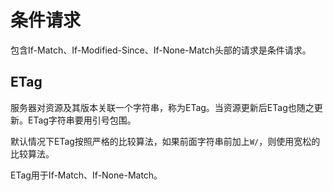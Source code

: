 # 条件请求

包含If-Match、If-Modified-Since、If-None-Match头部的请求是条件请求。

## ETag

服务器对资源及其版本关联一个字符串，称为ETag。当资源更新后ETag也随之更新。ETag字符串要用引号包围。

默认情况下ETag按照严格的比较算法，如果前面字符串前加上`W/`，则使用宽松的比较算法。

ETag用于If-Match、If-None-Match。

